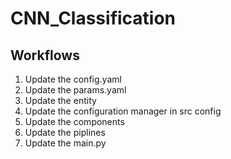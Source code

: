 # CNN_Classification


## Workflows
1. Update the config.yaml
2. Update the params.yaml
3. Update the entity
4. Update the configuration manager in src config
5. Update the components
6. Update the piplines
7. Update the main.py